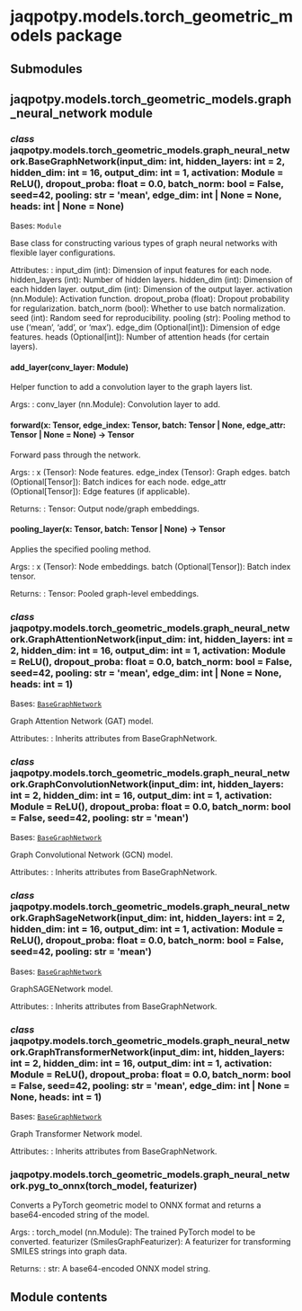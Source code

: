 # jaqpotpy.models.torch_geometric_models package

## Submodules

## jaqpotpy.models.torch_geometric_models.graph_neural_network module

### *class* jaqpotpy.models.torch_geometric_models.graph_neural_network.BaseGraphNetwork(input_dim: int, hidden_layers: int = 2, hidden_dim: int = 16, output_dim: int = 1, activation: Module = ReLU(), dropout_proba: float = 0.0, batch_norm: bool = False, seed=42, pooling: str = 'mean', edge_dim: int | None = None, heads: int | None = None)

Bases: `Module`

Base class for constructing various types of graph neural networks with flexible layer configurations.

Attributes:
: input_dim (int): Dimension of input features for each node.
  hidden_layers (int): Number of hidden layers.
  hidden_dim (int): Dimension of each hidden layer.
  output_dim (int): Dimension of the output layer.
  activation (nn.Module): Activation function.
  dropout_proba (float): Dropout probability for regularization.
  batch_norm (bool): Whether to use batch normalization.
  seed (int): Random seed for reproducibility.
  pooling (str): Pooling method to use (‘mean’, ‘add’, or ‘max’).
  edge_dim (Optional[int]): Dimension of edge features.
  heads (Optional[int]): Number of attention heads (for certain layers).

#### add_layer(conv_layer: Module)

Helper function to add a convolution layer to the graph layers list.

Args:
: conv_layer (nn.Module): Convolution layer to add.

#### forward(x: Tensor, edge_index: Tensor, batch: Tensor | None, edge_attr: Tensor | None = None) → Tensor

Forward pass through the network.

Args:
: x (Tensor): Node features.
  edge_index (Tensor): Graph edges.
  batch (Optional[Tensor]): Batch indices for each node.
  edge_attr (Optional[Tensor]): Edge features (if applicable).

Returns:
: Tensor: Output node/graph embeddings.

#### pooling_layer(x: Tensor, batch: Tensor | None) → Tensor

Applies the specified pooling method.

Args:
: x (Tensor): Node embeddings.
  batch (Optional[Tensor]): Batch index tensor.

Returns:
: Tensor: Pooled graph-level embeddings.

### *class* jaqpotpy.models.torch_geometric_models.graph_neural_network.GraphAttentionNetwork(input_dim: int, hidden_layers: int = 2, hidden_dim: int = 16, output_dim: int = 1, activation: Module = ReLU(), dropout_proba: float = 0.0, batch_norm: bool = False, seed=42, pooling: str = 'mean', edge_dim: int | None = None, heads: int = 1)

Bases: [`BaseGraphNetwork`](#jaqpotpy.models.torch_geometric_models.graph_neural_network.BaseGraphNetwork)

Graph Attention Network (GAT) model.

Attributes:
: Inherits attributes from BaseGraphNetwork.

### *class* jaqpotpy.models.torch_geometric_models.graph_neural_network.GraphConvolutionNetwork(input_dim: int, hidden_layers: int = 2, hidden_dim: int = 16, output_dim: int = 1, activation: Module = ReLU(), dropout_proba: float = 0.0, batch_norm: bool = False, seed=42, pooling: str = 'mean')

Bases: [`BaseGraphNetwork`](#jaqpotpy.models.torch_geometric_models.graph_neural_network.BaseGraphNetwork)

Graph Convolutional Network (GCN) model.

Attributes:
: Inherits attributes from BaseGraphNetwork.

### *class* jaqpotpy.models.torch_geometric_models.graph_neural_network.GraphSageNetwork(input_dim: int, hidden_layers: int = 2, hidden_dim: int = 16, output_dim: int = 1, activation: Module = ReLU(), dropout_proba: float = 0.0, batch_norm: bool = False, seed=42, pooling: str = 'mean')

Bases: [`BaseGraphNetwork`](#jaqpotpy.models.torch_geometric_models.graph_neural_network.BaseGraphNetwork)

GraphSAGENetwork model.

Attributes:
: Inherits attributes from BaseGraphNetwork.

### *class* jaqpotpy.models.torch_geometric_models.graph_neural_network.GraphTransformerNetwork(input_dim: int, hidden_layers: int = 2, hidden_dim: int = 16, output_dim: int = 1, activation: Module = ReLU(), dropout_proba: float = 0.0, batch_norm: bool = False, seed=42, pooling: str = 'mean', edge_dim: int | None = None, heads: int = 1)

Bases: [`BaseGraphNetwork`](#jaqpotpy.models.torch_geometric_models.graph_neural_network.BaseGraphNetwork)

Graph Transformer Network model.

Attributes:
: Inherits attributes from BaseGraphNetwork.

### jaqpotpy.models.torch_geometric_models.graph_neural_network.pyg_to_onnx(torch_model, featurizer)

Converts a PyTorch geometric model to ONNX format and returns a base64-encoded string of the model.

Args:
: torch_model (nn.Module): The trained PyTorch model to be converted.
  featurizer (SmilesGraphFeaturizer): A featurizer for transforming SMILES strings into graph data.

Returns:
: str: A base64-encoded ONNX model string.

## Module contents
